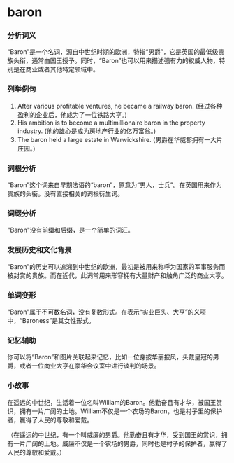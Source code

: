 # baron

### 分析词义

  

“Baron”是一个名词，源自中世纪时期的欧洲，特指“男爵”，它是英国的最低级贵族头衔，通常由国王授予。同时，“Baron”也可以用来描述强有力的权威人物，特别是在商业或者其他特定领域中。

  

### 列举例句

  

1.  After various profitable ventures, he became a railway baron. (经过各种盈利的企业后，他成为了一位铁路大亨。)
2.  His ambition is to become a multimillionaire baron in the property industry. (他的雄心是成为房地产行业的亿万富翁。)
3.  The baron held a large estate in Warwickshire. (男爵在华威郡拥有一大片庄园。)

  

### 词根分析

  

“Baron”这个词来自早期法语的“baron”，原意为“男人，士兵”。在英国用来作为贵族的头衔。没有直接相关的词根衍生词。

  

### 词缀分析

  

"Baron"没有前缀和后缀，是一个简单的词汇。

  

### 发展历史和文化背景

  

“Baron”的历史可以追溯到中世纪的欧洲，最初是被用来称呼为国家的军事服务而被封赏的贵族。而在近代，此词常用来形容拥有大量财产和触角广泛的商业大亨。

  

### 单词变形

  

“Baron”属于不可数名词，没有复数形式。在表示“实业巨头、大亨”的义项中，“Baroness”是其女性形式。

  

### 记忆辅助

  

你可以将“Baron”和图片关联起来记忆，比如一位身披华丽披风，头戴皇冠的男爵，或者一位商业大亨在豪华会议室中进行谈判的场景。

  

### 小故事

  

在遥远的中世纪，生活着一位名叫William的Baron。他勤奋且有才华，被国王赏识，拥有一片广阔的土地。William不仅是一个农场的Baron，也是村子里的保护者，赢得了人民的尊敬和爱戴。

  

（在遥远的中世纪，有一个叫威廉的男爵。他勤奋且有才华，受到国王的赏识，拥有一片广阔的土地。威廉不仅是一个农场的男爵，同时也是村子的保护者，赢得了人民的尊敬和爱戴。）
